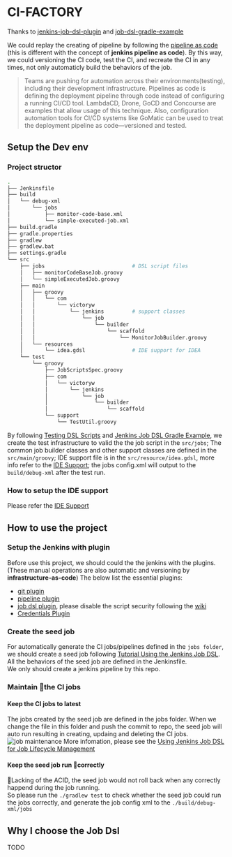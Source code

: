 # CI-FACTORY
Thanks to [jenkins-job-dsl-plugin](https://github.com/jenkinsCI/job-dsl-plugin/) and [job-dsl-gradle-example](https://github.com/sheehan/job-dsl-gradle-example)

We could replay the creating of pipeline by following the [pipeline as code](https://www.thoughtworks.com/radar/techniques/pipelines-as-code) (this is different with the concept of **jenkins pipeline as code**). By this way, we could versioning the CI code, test the CI, and recreate the CI in any times, not only automaticly build the behaviors of the job.
> Teams are pushing for automation across their environments(testing), including their development infrastructure. Pipelines as code is defining the deployment pipeline through code instead of configuring a running CI/CD tool. LambdaCD, Drone, GoCD and Concourse are examples that allow usage of this technique. Also, configuration automation tools for CI/CD systems like GoMatic can be used to treat the deployment pipeline as code—versioned and tested.
## Setup the Dev env
### Project structor

``` bash
.
├── Jenkinsfile
├── build
│   └── debug-xml
│       └── jobs
│           ├── monitor-code-base.xml
│           └── simple-executed-job.xml
├── build.gradle
├── gradle.properties
├── gradlew
├── gradlew.bat
├── settings.gradle
└── src
    ├── jobs                            # DSL script files
    │   ├── monitorCodeBaseJob.groovy
    │   └── simpleExecutedJob.groovy
    ├── main
    │   ├── groovy
    │   │   └── com
    │   │       └── victoryw
    │   │           └── jenkins         # support classes
    │   │               └── job
    │   │                   └── builder
    │   │                       └── scaffold
    │   │                           └── MonitorJobBuilder.groovy
    │   └── resources
    │       └── idea.gdsl               # IDE support for IDEA
    └── test
        └── groovy
            ├── JobScriptsSpec.groovy
            ├── com
            │   └── victoryw
            │       └── jenkins
            │           └── job
            │               └── builder
            │                   └── scaffold
            └── support
                └── TestUtil.groovy
```

By following [Testing DSL Scripts](https://github.com/jenkinsci/job-dsl-plugin/wiki/Testing-DSL-Scripts) and [Jenkins Job DSL Gradle Example](https://github.com/sheehan/job-dsl-gradle-example), we create the test infrastructure to valid the the job script in the `src/jobs`; The common job builder classes and other support classes are defined in the `src/main/groovy`; IDE support file is in the `src/resource/idea.gdsl`, more info refer to the [IDE Support](https://github.com/jenkinsci/job-dsl-plugin/wiki/IDE-Support); the jobs config.xml will output to the `build/debug-xml` after the test run.

### How to setup the IDE support
Please refer the [IDE Support](https://github.com/jenkinsci/job-dsl-plugin/wiki/IDE-Support)
## How to use the project
### Setup the Jenkins with plugin
Before use this project, we should could the the jenkins with the plugins. (These manual operations are also automatic and versioning by **infrastructure-as-code**)
The below list the essential plugins:

* [git plugin](https://plugins.jenkins.io/git)
* [pipeline plugin](https://plugins.jenkins.io/workflow-aggregator)
* [job dsl plugin](https://plugins.jenkins.io/job-dsl), please disable the script security following the [wiki](https://github.com/jenkinsci/job-dsl-plugin/wiki/Script-Security#disabling-script-security)
* [Credentials Plugin](https://wiki.jenkins-ci.org/display/JENKINS/Credentials+Plugin)

### Create the seed job
For automatically generate the CI jobs/pipelines defined in the `jobs folder`, we should create a seed job following [Tutorial Using the Jenkins Job DSL](https://github.com/jenkinsCI/job-dsl-plugin/wiki/Tutorial---Using-the-Jenkins-Job-DSL).
All the behaviors of the seed job are defined in the Jenkinsfile.  
We only should create a jenkins pipeline by this repo.

### Maintain the CI jobs
#### Keep the CI jobs to latest
The jobs created by the seed job are defined in the jobs folder. When we change the file in this folder and push the commit to repo, the seed job will auto run resulting in creating, updaing and deleting the CI jobs.
![job maintenance](https://blog.codecentric.de/files/2015/09/Bildschirmfoto-2015-09-19-um-20.51.21.png)
More infomation, please see the [Using Jenkins Job DSL for Job Lifecycle Management](https://blog.codecentric.de/en/2015/10/using-jenkins-job-dsl-for-job-lifecycle-management/)

#### Keep the seed job run correctly
Lacking of the ACID, the seed job would not roll back when any correctly happend during the job running.  
So please run the `./gradlew test` to check whether the seed job could run the jobs correctly, and generate the job config xml to the `./build/debug-xml/jobs`
## Why I choose the Job Dsl
TODO